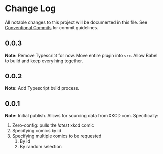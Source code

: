 # Change Log

All notable changes to this project will be documented in this file.
See [Conventional Commits](https://conventionalcommits.org) for commit guidelines.

## 0.0.3
**Note:** Remove Typescript for now. Move entire plugin into `src`. Allow Babel to build and keep everything together.

## 0.0.2
**Note:** Add Typescript build process.

## 0.0.1

**Note:** Initial publish. Allows for sourcing data from XKCD.com. Specifically:
1. Zero-config: pulls the _latest_ xkcd comic
2. Specifying comics by id
3. Specifying multiple comics to be requested
    1. By id
    2. By random selection


